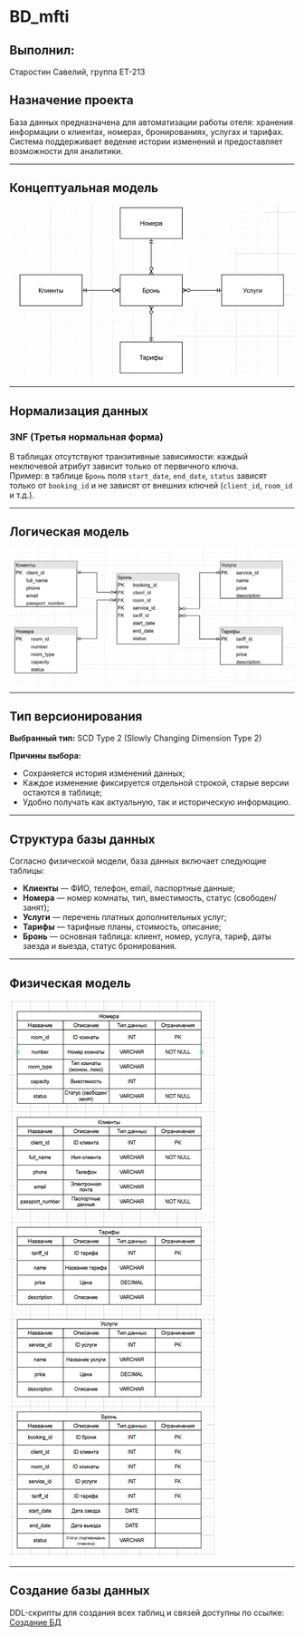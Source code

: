 # BD_mfti

## Выполнил:
Старостин Савелий, группа ЕТ-213

## Назначение проекта
База данных предназначена для автоматизации работы отеля: хранения информации о клиентах, номерах, бронированиях, услугах и тарифах. Система поддерживает ведение истории изменений и предоставляет возможности для аналитики.

---

## Концептуальная модель
![Концептуальная модель](https://github.com/Bebrono/BD_mfti/blob/3aa43bc03dbd66bf429fbc9f43d66b027a4bdcf8/%D0%BA%D0%BE%D0%BD%D1%86%D0%B5%D0%BF%D1%82%D1%83%D0%B0%D0%BB%D1%8C%D0%BD%D0%B0%D1%8F%20%D0%BC%D0%BE%D0%B4%D0%B5%D0%BB%D1%8C.png)

---

## Нормализация данных
### 3NF (Третья нормальная форма)
В таблицах отсутствуют транзитивные зависимости: каждый неключевой атрибут зависит только от первичного ключа.  
Пример: в таблице `Бронь` поля `start_date`, `end_date`, `status` зависят только от `booking_id` и не зависят от внешних ключей (`client_id`, `room_id` и т.д.).

---

## Логическая модель
![Логическая модель](https://github.com/Bebrono/BD_mfti/blob/a6b2a0d2fd0e3c6601ca0edc1cef5f43c1be0a86/%D0%9B%D0%BE%D0%B3%D0%B8%D1%87%D0%B5%D1%81%D0%BA%D0%B0%D1%8F%20%D0%BC%D0%BE%D0%B4%D0%B5%D0%BB%D1%8C.png)

---

## Тип версионирования
**Выбранный тип:** SCD Type 2 (Slowly Changing Dimension Type 2)

**Причины выбора:**
- Сохраняется история изменений данных;
- Каждое изменение фиксируется отдельной строкой, старые версии остаются в таблице;
- Удобно получать как актуальную, так и историческую информацию.

---

## Структура базы данных

Согласно физической модели, база данных включает следующие таблицы:

- **Клиенты** — ФИО, телефон, email, паспортные данные;
- **Номера** — номер комнаты, тип, вместимость, статус (свободен/занят);
- **Услуги** — перечень платных дополнительных услуг;
- **Тарифы** — тарифные планы, стоимость, описание;
- **Бронь** — основная таблица: клиент, номер, услуга, тариф, даты заезда и выезда, статус бронирования.

---

## Физическая модель
![Физическая модель](https://github.com/Bebrono/BD_mfti/blob/a6b2a0d2fd0e3c6601ca0edc1cef5f43c1be0a86/%D1%84%D0%B8%D0%B7%D0%B8%D1%87%D0%B5%D1%81%D0%BA%D0%B0%D1%8F%20%D0%BC%D0%BE%D0%B4%D0%B5%D0%BB%D1%8C.png)

---

## Создание базы данных
DDL-скрипты для создания всех таблиц и связей доступны по ссылке:  
[Создание БД](https://github.com/Bebrono/BD_mfti/tree/26533e8e863e10f35105548282daccc98f19cdd9/%D0%A1%D0%BE%D0%B7%D0%B4%D0%B0%D0%BD%D0%B8%D0%B5%20%D0%91%D0%94)
